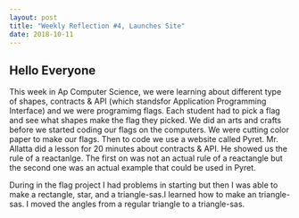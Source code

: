 ```yaml
---
layout: post
title: "Weekly Reflection #4, Launches Site"
date: 2018-10-11
---
```

<h2>Hello Everyone</h2>
<p>This week in Ap Computer Science, we were learning about different type of shapes, contracts & API (which standsfor Application Programming Interface) and we were programimg flags. Each student had to pick a flag and see what shapes make the flag they picked. We did an arts and crafts before we started coding our flags on the computers. We were cutting color paper to make our flags. Then to code we use a website called Pyret. Mr. Allatta did a lesson for 20 minutes about contracts & API. He showed us the rule of a reactanlge. The first on was not an actual rule of a reactangle but the second one was an actual example that could be used in Pyret. 
</p>
<p>During in the flag project I had problems in starting but then I was able to make a rectangle, star, and a triangle-sas.I learned how to make an triangle-sas. I moved the angles from a regular triangle to a triangle-sas. 
</p>
